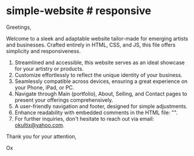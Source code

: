 # simple-website # responsive

Greetings,

Welcome to a sleek and adaptable website tailor-made for emerging artists and businesses. 
Crafted entirely in HTML, CSS, and JS, this file offers simplicity and responsiveness.

1. Streamlined and accessible, this website serves as an ideal showcase for your artistry or products.
2. Customize effortlessly to reflect the unique identity of your business.
3. Seamlessly compatible across devices, ensuring a great experience on your Phone, iPad, or PC.
4. Navigate through Main (portfolio), About, Selling, and Contact pages to present your offerings comprehensively.
5. A user-friendly navigation and footer, designed for simple adjustments.
6. Enhance readability with embedded comments in the HTML file: "<!-- Write your comments here -->".
7. For further inquiries, don't hesitate to reach out via email: okultix@yahoo.com.

Thank you for your attention,

Ox

